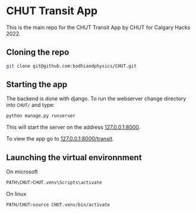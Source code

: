 # CHUT Transit App

This is the main repo for the CHUT Transit App by CHUT for Calgary Hacks 2022.

## Cloning the repo

```bash
git clone git@github.com:bodhiandphysics/CHUT.git
```

## Starting the app

The backend is done with django. To run the webserver change directory into `CHUT/` and type:
```bash
python manage.py runserver
```
This will start the server on the address [127.0.0.1:8000](http://127.0.0.1:8000).

To view the app go to [127.0.0.1:8000/transit](http://127.0.0.1:8000/transit).

## Launching the virtual environnment

On microsoft
```bash
PATH\CHUT>CHUT.venv\Scripts\activate
```

On linux
```bash
PATH/CHUT>source CHUT.venv/bin/activate
```
